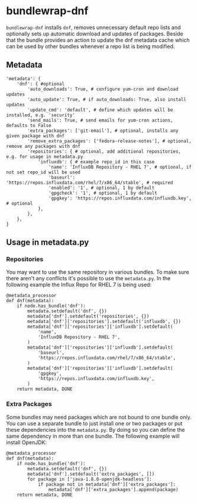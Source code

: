 # bundlewrap-dnf

`bundlewrap-dnf` installs `dnf`, removes unnecessary default repo lists and optionally sets up automatic download and updates of packages.
Beside that the bundle provides an action to update the dnf metadata cache which can be used by other bundles whenever a repo list is being modified.

## Metadata

    'metadata': {
        'dnf': { #optional
            'auto_downloads': True, # configure yum-cron and download updates
            'auto_update': True, # if auto_downloads: True, also install updates
            'update_cmd': 'default', # define which updates will be installed, e.g. 'security'
            'send_mails': True, # send emails for yum-cron actions, defaults to False
            'extra_packages': ['git-email'], # optional, installs any given package with dnf
            'remove_extra_packages': ['fedora-release-notes'], # optional, remove any packages with dnf
            'repositories': { # optional, add additional repositories, e.g. for usage in metadata.py
                'influxdb': { # example repo_id in this case
                    'name': 'InfluxDB Repository - RHEL 7', # optional, if not set repo_id will be used
                    'baseurl': 'https://repos.influxdata.com/rhel/7/x86_64/stable', # required
                    'enabled': '1', # optional, 1 by default
                    'gpgcheck': '1', # optional, 1 by default
                    'gpgkey': 'https://repos.influxdata.com/influxdb.key', # optional
                },
            },
        },
    }

## Usage in metadata.py

### Repositories

You may want to use the same repository in various bundles. To make sure there aren't any conflicts it's possible to use the `metadata.py`.
In the following example the Influx Repo for RHEL 7 is being used:

    @metadata_processor
    def dnf(metadata):
        if node.has_bundle('dnf'):
            metadata.setdefault('dnf', {})
            metadata['dnf'].setdefault('repositories', {})
            metadata['dnf']['repositories'].setdefault('influxdb', {})
            metadata['dnf']['repositories']['influxdb'].setdefault(
                'name',
                'InfluxDB Repository - RHEL 7',
            )
            metadata['dnf']['repositories']['influxdb'].setdefault(
                'baseurl',
                'https://repos.influxdata.com/rhel/7/x86_64/stable',
            )
            metadata['dnf']['repositories']['influxdb'].setdefault(
                'gpgkey',
                'https://repos.influxdata.com/influxdb.key',
            )
        return metadata, DONE

### Extra Packages

Some bundles may need packages which are not bound to one bundle only. You can use a separate bundle to just install one or two packages or put these dependencies into the `metadata.py`. By doing so you can define the same dependency in more than one bundle.
The following example will install OpenJDK:

    @metadata_processor
    def dnf(metadata):
        if node.has_bundle('dnf'):
            metadata.setdefault('dnf', {})
            metadata['dnf'].setdefault('extra_packages', [])
            for package in ['java-1.8.0-openjdk-headless']:
                if package not in metadata['dnf']['extra_packages']:
                    metadata['dnf']['extra_packages'].append(package)
        return metadata, DONE
